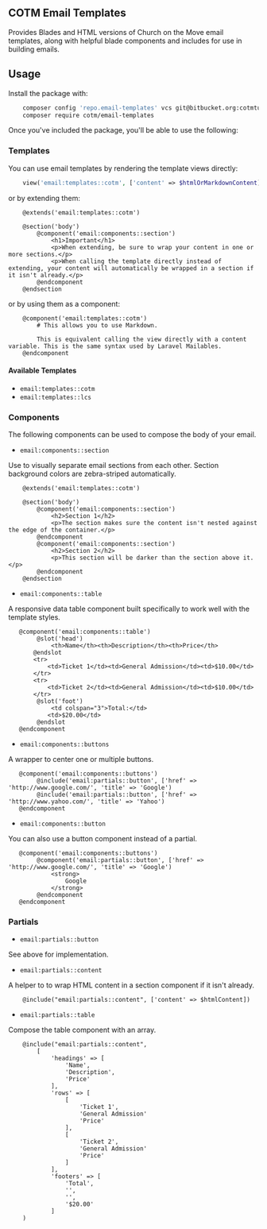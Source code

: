 COTM Email Templates
--------------------
Provides Blades and HTML versions of Church on the Move email templates, along with helpful blade components and includes for use in building emails.

## Usage

Install the package with:

```bash
    composer config 'repo.email-templates' vcs git@bitbucket.org:cotmtulsa/email-templates-v2.git
    composer require cotm/email-templates
```

Once you've included the package, you'll be able to use the following: 

### Templates

You can use email templates by rendering the template views directly:

```php
    view('email:templates::cotm', ['content' => $htmlOrMarkdownContent]);
```

or by extending them:

```blade
    @extends('email:templates::cotm')
    
    @section('body')
        @component('email:components::section')
            <h1>Important</h1>
            <p>When extending, be sure to wrap your content in one or more sections.</p>
            <p>When calling the template directly instead of extending, your content will automatically be wrapped in a section if it isn't already.</p>
        @endcomponent
    @endsection
```

or by using them as a component:

```blade
    @component('email:templates::cotm')
        # This allows you to use Markdown.

        This is equivalent calling the view directly with a content variable. This is the same syntax used by Laravel Mailables.  
    @endcomponent
```
 
#### Available Templates
 
- `email:templates::cotm`
- `email:templates::lcs`

### Components

The following components can be used to compose the body of your email. 

- `email:components::section`

Use to visually separate email sections from each other. Section background colors are zebra-striped automatically. 

```blade
    @extends('email:templates::cotm')
    
    @section('body')
        @component('email:components::section')
            <h2>Section 1</h2>
            <p>The section makes sure the content isn't nested against the edge of the container.</p>
        @endcomponent
        @component('email:components::section')
            <h2>Section 2</h2>
            <p>This section will be darker than the section above it.</p>
        @endcomponent
    @endsection
```

- `email:components::table`

A responsive data table component built specifically to work well with the template styles.

```blade
   @component('email:components::table')
        @slot('head')
            <th>Name</th><th>Description</th><th>Price</th>
       @endslot
       <tr>
           <td>Ticket 1</td><td>General Admission</td><td>$10.00</td>
       </tr>
       <tr>
           <td>Ticket 2</td><td>General Admission</td><td>$10.00</td>
       </tr>
        @slot('foot')
            <td colspan="3">Total:</td>
           <td>$20.00</td>
        @endslot
   @endcomponent
```

- `email:components::buttons`

A wrapper to center one or multiple buttons.

```blade
   @component('email:components::buttons')
        @include('email:partials::button', ['href' => 'http://www.google.com/', 'title' => 'Google')
        @include('email:partials::button', ['href' => 'http://www.yahoo.com/', 'title' => 'Yahoo')
   @endcomponent
```

- `email:components::button`

You can also use a button component instead of a partial.

```blade
   @component('email:components::buttons')
        @component('email:partials::button', ['href' => 'http://www.google.com/', 'title' => 'Google')
            <strong>
                Google
            </strong>
        @endcomponent
   @endcomponent
```

### Partials

- `email:partials::button`

See above for implementation.

- `email:partials::content`

A helper to to wrap HTML content in a section component if it isn't already.

```blade
    @include("email:partials::content", ['content' => $htmlContent])
```

- `email:partials::table`

Compose the table component with an array.

```blade
    @include("email:partials::content", 
        [
            'headings' => [
                'Name', 
                'Description', 
                'Price'
            ],
            'rows' => [
                [
                    'Ticket 1',
                    'General Admission'
                    'Price'
                ],
                [
                    'Ticket 2',
                    'General Admission'
                    'Price'
                ]
            ],
            'footers' => [
                'Total',
                '',
                '',
                '$20.00'
            ]
    )
```


